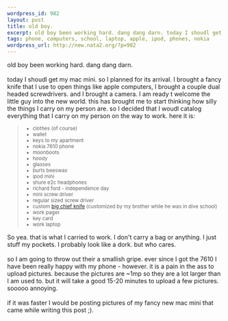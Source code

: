 ```yaml
--- 
wordpress_id: 982
layout: post
title: old boy.
excerpt: old boy been working hard. dang dang darn. today I shoudl get my mac mini. so I planned for its arrival. I brought a fancy knife that I use to open things like apple computers, I brought a couple dual headed screwdrivers. and I brought a camera. I am ready t welcome the little guy into the new world. this has brought me to start thinking how silly the things I carry on my person are. so...
tags: phone, computers, school, laptop, apple, ipod, phones, nokia
wordpress_url: http://new.nata2.org/?p=982
---
```

old boy been working hard. dang dang darn. <br/><br/>today I shoudl get my mac mini. so I planned for its arrival. I brought a fancy knife that I use to open things like apple computers, I brought a couple dual headed screwdrivers. and I brought a camera. I am ready t welcome the little guy into the new world. this has brought me to start thinking how silly the things I carry on my person are. so I decided that I woudl catalog everything that I carry on my person on the way to work. here it is:
<blockquote><small><ul>
<li>clothes (of course)</li>
<li>wallet</li>
<li>keys to my apartment</li>
<li>nokia 7610 phone</li>
<li>moonboots</li> 
<li>hoody</li>
<li>glasses</li>
<li>burts beeswax</li>
<li>ipod mini</li>
<li>shure e2c headphones</li>
<li>richard ford - independence day</li>
<li>mini screw driver</li>
<li>regular sized screw driver</li>
<li>custom <a href="http://www.knifecenter.com/kc_new/store_detail.html?s=QN45EO">big chief knife</a> (customized by my brother while he was in dive school)</li>
<li>work pager</li>
<li>key card</li>
<li>work laptop</li>


</ul></small></blockquote>
So yea. that is what I carried to work. I don't carry a bag or anything. I just stuff my pockets. I probably look like a dork. but who cares. <br/><br/>so I am going to throw out their a smallish gripe. ever since I got the 7610 I have been really happy with my phone - however. it is a pain in the ass to upload pictures. because the pictures are ~1mp so they are a lot larger than I am used to. but it will take a good 15-20 minutes to upload a few pictures. sooooo annoying. <br/><br/>if it was faster I would be posting pictures of my fancy new mac mini that came while writing this post ;).
